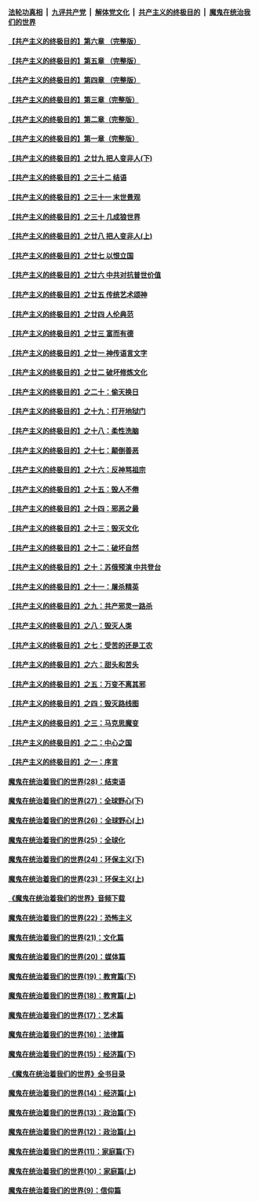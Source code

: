 ####  [法轮功真相](../../../../basic/blob/master/README.md?t=03111753) &nbsp;|&nbsp; [九评共产党](../../../../9ping.md/blob/master/README.md?t=03111753) &nbsp;|&nbsp; [解体党文化](../../../../jtdwh.md/blob/master/README.md?t=03111753)  &nbsp;|&nbsp; [共产主义的终极目的](../../../../gczydzjmd.md/blob/master/README.md?t=03111753) &nbsp;|&nbsp; [魔鬼在统治我们的世界](../../../../mgztzwmdsj.md/blob/master/README.md?t=03111753) 

#### [【共产主义的终极目的】第六章 （完整版）](../pages/nsc422/n11428913.md?t=03111753) 

#### [【共产主义的终极目的】第五章 （完整版）](../pages/nsc422/n11428912.md?t=03111753) 

#### [【共产主义的终极目的】第四章 （完整版）](../pages/nsc422/n11428907.md?t=03111753) 

#### [【共产主义的终极目的】第三章（完整版）](../pages/nsc422/n11428848.md?t=03111753) 

#### [【共产主义的终极目的】第二章（完整版）](../pages/nsc422/n11428831.md?t=03111753) 

#### [【共产主义的终极目的】第一章（完整版）](../pages/nsc422/n11417651.md?t=03111753) 

#### [【共产主义的终极目的】之廿九 把人变非人(下)](../pages/nsc422/n11344140.md?t=03111753) 

#### [【共产主义的终极目的】之三十二 结语](../pages/nsc422/n11360535.md?t=03111753) 

#### [【共产主义的终极目的】之三十一 末世景观](../pages/nsc422/n11351129.md?t=03111753) 

#### [【共产主义的终极目的】之三十 几成狼世界](../pages/nsc422/n11348280.md?t=03111753) 

#### [【共产主义的终极目的】之廿八 把人变非人(上)](../pages/nsc422/n11340492.md?t=03111753) 

#### [【共产主义的终极目的】之廿七 以恨立国](../pages/nsc422/n11336944.md?t=03111753) 

#### [【共产主义的终极目的】之廿六 中共对抗普世价值](../pages/nsc422/n11324785.md?t=03111753) 

#### [【共产主义的终极目的】之廿五 传统艺术颂神](../pages/nsc422/n11296396.md?t=03111753) 

#### [【共产主义的终极目的】之廿四 人伦典范](../pages/nsc422/n11296397.md?t=03111753) 

#### [【共产主义的终极目的】之廿三 富而有德](../pages/nsc422/n11283598.md?t=03111753) 

#### [【共产主义的终极目的】之廿一 神传语言文字](../pages/nsc422/n11263265.md?t=03111753) 

#### [【共产主义的终极目的】之廿二 破坏修炼文化](../pages/nsc422/n11245728.md?t=03111753) 

#### [【共产主义的终极目的】之二十：偷天换日](../pages/nsc422/n11238846.md?t=03111753) 

#### [【共产主义的终极目的】之十九：打开地狱门](../pages/nsc422/n11206376.md?t=03111753) 

#### [【共产主义的终极目的】之十八：柔性洗脑](../pages/nsc422/n11199994.md?t=03111753) 

#### [【共产主义的终极目的】之十七：颠倒善恶](../pages/nsc422/n11179782.md?t=03111753) 

#### [【共产主义的终极目的】之十六：反神骂祖宗](../pages/nsc422/n11166798.md?t=03111753) 

#### [【共产主义的终极目的】之十五：毁人不倦](../pages/nsc422/n11166792.md?t=03111753) 

#### [【共产主义的终极目的】之十四：邪恶之最](../pages/nsc422/n11150249.md?t=03111753) 

#### [【共产主义的终极目的】之十三：毁灭文化](../pages/nsc422/n11135227.md?t=03111753) 

#### [【共产主义的终极目的】之十二：破坏自然](../pages/nsc422/n11135214.md?t=03111753) 

#### [【共产主义的终极目的】之十：苏俄预演 中共登台](../pages/nsc422/n11118424.md?t=03111753) 

#### [【共产主义的终极目的】之十一：屠杀精英](../pages/nsc422/n11118442.md?t=03111753) 

#### [【共产主义的终极目的】之九：共产邪灵一路杀](../pages/nsc422/n11114139.md?t=03111753) 

#### [【共产主义的终极目的】之八：毁灭人类](../pages/nsc422/n11108503.md?t=03111753) 

#### [【共产主义的终极目的】之七：受苦的还是工农](../pages/nsc422/n11101809.md?t=03111753) 

#### [【共产主义的终极目的】之六：甜头和苦头](../pages/nsc422/n11096971.md?t=03111753) 

#### [【共产主义的终极目的】之五：万变不离其邪](../pages/nsc422/n11091285.md?t=03111753) 

#### [【共产主义的终极目的】之四：毁灭路线图](../pages/nsc422/n11086284.md?t=03111753) 

#### [【共产主义的终极目的】之三：马克思魔变](../pages/nsc422/n11061941.md?t=03111753) 

#### [【共产主义的终极目的】之二：中心之国](../pages/nsc422/n11047728.md?t=03111753) 

#### [【共产主义的终极目的】之一：序言](../pages/nsc422/n11086077.md?t=03111753) 

#### [魔鬼在统治着我们的世界(28)：结束语](../pages/nsc422/n10936246.md?t=03111753) 

#### [魔鬼在统治着我们的世界(27)：全球野心(下)](../pages/nsc422/n10928319.md?t=03111753) 

#### [魔鬼在统治着我们的世界(26)：全球野心(上)](../pages/nsc422/n10900318.md?t=03111753) 

#### [魔鬼在统治着我们的世界(25)：全球化](../pages/nsc422/n10788205.md?t=03111753) 

#### [魔鬼在统治着我们的世界(24)：环保主义(下)](../pages/nsc422/n10695307.md?t=03111753) 

#### [魔鬼在统治着我们的世界(23)：环保主义(上)](../pages/nsc422/n10688613.md?t=03111753) 

#### [《魔鬼在统治着我们的世界》音频下载](../pages/nsc422/n10635553.md?t=03111753) 

#### [魔鬼在统治着我们的世界(22)：恐怖主义](../pages/nsc422/n10614727.md?t=03111753) 

#### [魔鬼在统治着我们的世界(21)：文化篇](../pages/nsc422/n10597706.md?t=03111753) 

#### [魔鬼在统治着我们的世界(20)：媒体篇](../pages/nsc422/n10586579.md?t=03111753) 

#### [魔鬼在统治着我们的世界(19)：教育篇(下)](../pages/nsc422/n10564808.md?t=03111753) 

#### [魔鬼在统治着我们的世界(18)：教育篇(上)](../pages/nsc422/n10526970.md?t=03111753) 

#### [魔鬼在统治着我们的世界(17)：艺术篇](../pages/nsc422/n10499093.md?t=03111753) 

#### [魔鬼在统治着我们的世界(16)：法律篇](../pages/nsc422/n10485969.md?t=03111753) 

#### [魔鬼在统治着我们的世界(15)：经济篇(下)](../pages/nsc422/n10469975.md?t=03111753) 

#### [《魔鬼在统治着我们的世界》全书目录](../pages/nsc422/n10464261.md?t=03111753) 

#### [魔鬼在统治着我们的世界(14)：经济篇(上)](../pages/nsc422/n10457370.md?t=03111753) 

#### [魔鬼在统治着我们的世界(13)：政治篇(下)](../pages/nsc422/n10448270.md?t=03111753) 

#### [魔鬼在统治着我们的世界(12)：政治篇(上)](../pages/nsc422/n10444576.md?t=03111753) 

#### [魔鬼在统治着我们的世界(11)：家庭篇(下)](../pages/nsc422/n10440961.md?t=03111753) 

#### [魔鬼在统治着我们的世界(10)：家庭篇(上)](../pages/nsc422/n10435448.md?t=03111753) 

#### [魔鬼在统治着我们的世界(9)：信仰篇](../pages/nsc422/n10432159.md?t=03111753) 

